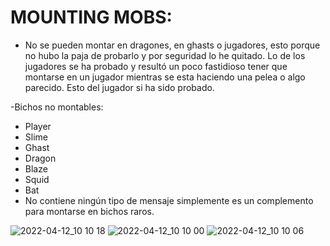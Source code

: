 # MOUNTING MOBS:
- No se pueden montar en dragones, en ghasts o jugadores, esto porque no hubo la paja de probarlo y por seguridad lo he quitado. Lo de los jugadores se ha probado y resultó un poco fastidioso tener que montarse en un jugador mientras se esta haciendo una pelea o algo parecido.
Esto del jugador si ha sido probado.

-Bichos no montables:
  - Player
  - Slime
  - Ghast
  - Dragon
  - Blaze
  - Squid
  - Bat
- No contiene ningún tipo de mensaje simplemente es un complemento para montarse en bichos raros.

![2022-04-12_10 10 18](https://user-images.githubusercontent.com/70720366/163420067-93e164e5-b7ac-4aa7-96c8-5d567c78d2b4.png)
![2022-04-12_10 10 00](https://user-images.githubusercontent.com/70720366/163420070-1d848415-5bac-4a03-866b-b41d9a817386.png)
![2022-04-12_10 10 06](https://user-images.githubusercontent.com/70720366/163420074-c7d35634-07a2-478a-808e-f2eb686b7b1c.png)
